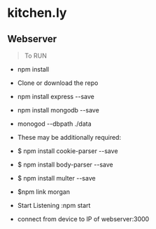 # kitchen.ly 
## Webserver

> To RUN
 - npm install
 - Clone or download the repo
 - npm install express --save
 - npm install mongodb --save
 - monogod --dbpath ./data
 - These may be additionally required:
 - $ npm install cookie-parser --save
 - $ npm install body-parser --save
 - $ npm install multer --save
 - $npm link morgan
 
 - Start Listening :npm start
 - connect from device to IP of webserver:3000

	
